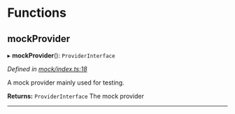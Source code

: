 

# Functions

<a id="mockprovider"></a>

##  mockProvider

▸ **mockProvider**(): `ProviderInterface`

*Defined in [mock/index.ts:18](https://github.com/polkadot-js/api/blob/e103e98/packages/rpc-provider/src/mock/index.ts#L18)*

A mock provider mainly used for testing.

**Returns:** `ProviderInterface`
The mock provider

___

